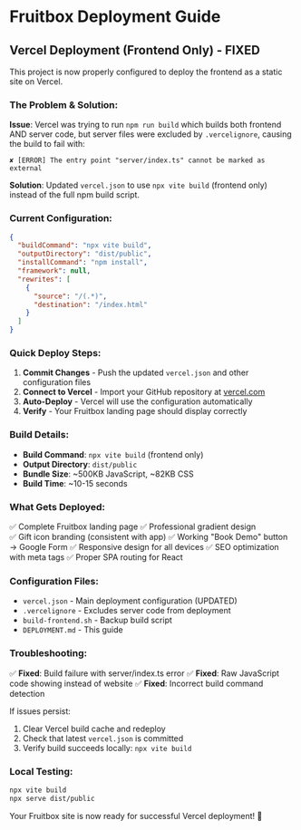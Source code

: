 # Fruitbox Deployment Guide

## Vercel Deployment (Frontend Only) - FIXED

This project is now properly configured to deploy the frontend as a static site on Vercel.

### The Problem & Solution:

**Issue**: Vercel was trying to run `npm run build` which builds both frontend AND server code, but server files were excluded by `.vercelignore`, causing the build to fail with:
```
✘ [ERROR] The entry point "server/index.ts" cannot be marked as external
```

**Solution**: Updated `vercel.json` to use `npx vite build` (frontend only) instead of the full npm build script.

### Current Configuration:

```json
{
  "buildCommand": "npx vite build",
  "outputDirectory": "dist/public",
  "installCommand": "npm install",
  "framework": null,
  "rewrites": [
    {
      "source": "/(.*)",
      "destination": "/index.html"
    }
  ]
}
```

### Quick Deploy Steps:

1. **Commit Changes** - Push the updated `vercel.json` and other configuration files
2. **Connect to Vercel** - Import your GitHub repository at [vercel.com](https://vercel.com)  
3. **Auto-Deploy** - Vercel will use the configuration automatically
4. **Verify** - Your Fruitbox landing page should display correctly

### Build Details:

- **Build Command**: `npx vite build` (frontend only)
- **Output Directory**: `dist/public`
- **Bundle Size**: ~500KB JavaScript, ~82KB CSS
- **Build Time**: ~10-15 seconds

### What Gets Deployed:

✅ Complete Fruitbox landing page
✅ Professional gradient design  
✅ Gift icon branding (consistent with app)
✅ Working "Book Demo" button → Google Form
✅ Responsive design for all devices
✅ SEO optimization with meta tags
✅ Proper SPA routing for React

### Configuration Files:

- `vercel.json` - Main deployment configuration (UPDATED)
- `.vercelignore` - Excludes server code from deployment
- `build-frontend.sh` - Backup build script
- `DEPLOYMENT.md` - This guide

### Troubleshooting:

✅ **Fixed**: Build failure with server/index.ts error
✅ **Fixed**: Raw JavaScript code showing instead of website
✅ **Fixed**: Incorrect build command detection

If issues persist:
1. Clear Vercel build cache and redeploy
2. Check that latest `vercel.json` is committed
3. Verify build succeeds locally: `npx vite build`

### Local Testing:

```bash
npx vite build
npx serve dist/public
```

Your Fruitbox site is now ready for successful Vercel deployment! 🎉